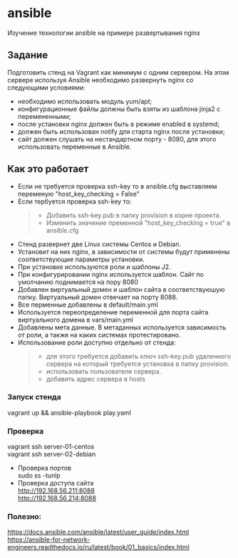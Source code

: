 # ansible
Изучение технологии ansible на примере развертывания nginx

## Задание
Подготовить стенд на Vagrant как минимум с одним сервером. На этом сервере используя Ansible необходимо развернуть nginx со следующими условиями:

   - необходимо использовать модуль yum/apt;
   - конфигурационные файлы должны быть взяты из шаблона jinja2 с перемененными;
   - после установки nginx должен быть в режиме enabled в systemd;
   - должен быть использован notify для старта nginx после установки;
   - сайт должен слушать на нестандартном порту - 8080, для этого использовать переменные в Ansible.
   
   ## Как это работает
   - Если не требуется проверка ssh-key то в ansible.cfg выставляем переменую "host_key_checking  = False"
   - Если тербуется проверка ssh-key то:
     > - Добавить ssh-key.pub в папку provision в корне проекта.
     > - Изменить значение пременной "host_key_checking  = true" в ansible.cfg
   - Стенд развернет две Linux системы Centos и Debian.
   - Установит на них nginx, в зависимости от системы будут применены соответствующие параметры установки.
   - При установке используются роли и шаблоны J2.
   - При конфигурировании nginx используется шаблон. Сайт по умолчанию поднимается на пору 8080
   - Добавлен виртуальный домен и шаблон сайта в соответствуюшую папку. Виртуальный домен отвечает на порту 8088.
   - Все перменные добавлены в default/main.yml
   - Используется переопределение переменной для порта сайта виртуального домена в vars/main.yml
   - Добавлены мета данные. В метаданных используется зависимость от роли, а также на каких системах протестировано.
   - Использование роли доступно отдельно от стенда:
      > - для этого требуется добавить ключ ssh-key.pub удаленного сервера на который требуется установка в папку provision.
      > - использовать пользователя сервера.
      > - добавить адрес сервера в hosts
   
   ### Запуск стенда
   
   vagrant up && ansible-playbook play.yaml
   
   ### Проверка
   vagrant ssh server-01-centos \
   vagrant ssh server-02-debian
   - Проверка портов \
   sudo ss -tunlp
   - Проверка доступа сайта \
   http://192.168.56.211:8088 \
   http://192.168.56.214:8088
### Полезно:
https://docs.ansible.com/ansible/latest/user_guide/index.html \
https://ansible-for-network-engineers.readthedocs.io/ru/latest/book/01_basics/index.html
